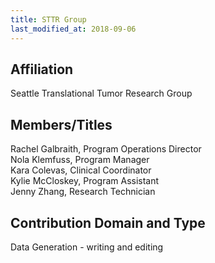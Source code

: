 ```yaml
---
title: STTR Group
last_modified_at: 2018-09-06
---
```

## Affiliation

Seattle Translational Tumor Research Group


## Members/Titles

Rachel Galbraith, Program Operations Director<br />
Nola Klemfuss, Program Manager<br />
Kara Colevas, Clinical Coordinator<br />
Kylie McCloskey, Program Assistant<br />
Jenny Zhang, Research Technician<br />


## Contribution Domain and Type

Data Generation - writing and editing
